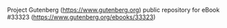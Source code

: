 Project Gutenberg (https://www.gutenberg.org) public repository for eBook #33323 (https://www.gutenberg.org/ebooks/33323)

